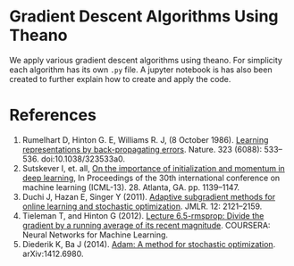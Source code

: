 # Gradient Descent Algorithms Using Theano
We apply various gradient descent algorithms using theano. For simplicity each algorithm has its own `.py` file. A jupyter notebook is has also been created to further explain how to create and apply the code. 

# References
<ol>
<li>Rumelhart D, Hinton G. E, Williams R. J, (8 October 1986). <u>Learning representations by back-propagating errors</u>. Nature. 323 (6088): 533–536. doi:10.1038/323533a0.</li>
<li>Sutskever I, et. all, <u>On the importance of initialization and momentum in deep learning</u>, In Proceedings of the 30th international conference on machine learning (ICML-13). 28. Atlanta, GA. pp. 1139–1147.</li>
<li>Duchi J, Hazan E, Singer Y (2011). <u>Adaptive subgradient methods for online learning and stochastic optimization</u>. JMLR. 12: 2121–2159.</li>
<li>Tieleman T, and Hinton G (2012). <u>Lecture 6.5-rmsprop: Divide the gradient by a running average of its recent magnitude</u>. COURSERA: Neural Networks for Machine Learning.</li>
<li>Diederik K, Ba J (2014). <u>Adam: A method for stochastic optimization</u>. arXiv:1412.6980.</li>
</ol>
